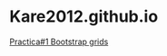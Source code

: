 # Kare2012.github.io
<a href="https://Kare2012.github.io/Practica%231%20Bootstrap%20grids.html">Practica#1 Bootstrap grids</a><br>
